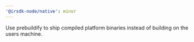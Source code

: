 ```yaml
---
'@irsdk-node/native': minor
---
```


Use prebuildify to ship compiled platform binaries instead of building on the users machine.
